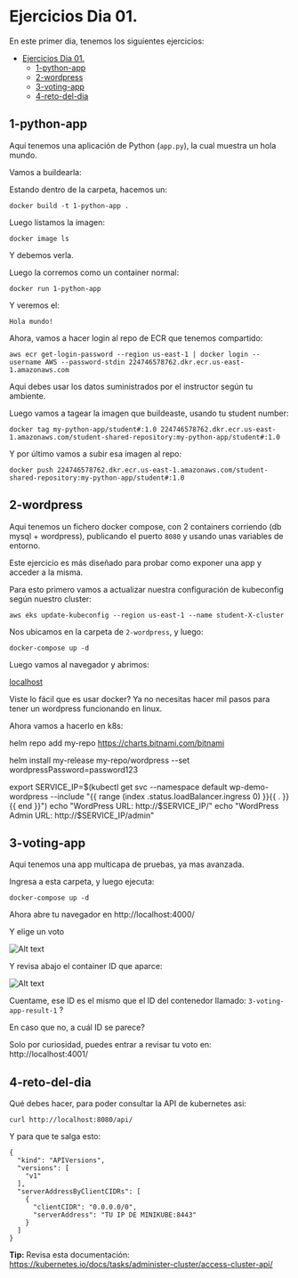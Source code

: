 # Ejercicios Dia 01.

En este primer dia, tenemos los siguientes ejercicios:

- [Ejercicios Dia 01.](#ejercicios-dia-01)
  - [1-python-app](#1-python-app)
  - [2-wordpress](#2-wordpress)
  - [3-voting-app](#3-voting-app)
  - [4-reto-del-dia](#4-reto-del-dia)

## 1-python-app

Aquí tenemos una aplicación de Python (`app.py`), la cual muestra un hola mundo.

Vamos a buildearla:

Estando dentro de la carpeta, hacemos un:

`docker build -t 1-python-app .`

Luego listamos la imagen:

`docker image ls`

Y debemos verla.

Luego la corremos como un container normal:

`docker run 1-python-app`

Y veremos el:

`Hola mundo!`

Ahora, vamos a hacer login al repo de ECR que tenemos compartido:

`aws ecr get-login-password --region us-east-1 | docker login --username AWS --password-stdin 224746578762.dkr.ecr.us-east-1.amazonaws.com`

Aqui debes usar los datos suministrados por el instructor según tu ambiente.

Luego vamos a tagear la imagen que buildeaste, usando tu student number:

`docker tag my-python-app/student#:1.0 224746578762.dkr.ecr.us-east-1.amazonaws.com/student-shared-repository:my-python-app/student#:1.0`

Y por último vamos a subir esa imagen al repo:

`docker push 224746578762.dkr.ecr.us-east-1.amazonaws.com/student-shared-repository:my-python-app/student#:1.0`

## 2-wordpress

Aqui tenemos un fichero docker compose, con 2 containers corriendo (db mysql + wordpress), publicando el puerto `8080` y usando unas variables de entorno.

Este ejercicio es más diseñado para probar como exponer una app y acceder a la misma.

Para esto primero vamos a actualizar nuestra configuración de kubeconfig según nuestro cluster:

`aws eks update-kubeconfig --region us-east-1 --name student-X-cluster`

Nos ubicamos en la carpeta de `2-wordpress`, y luego:

`docker-compose up -d`

Luego vamos al navegador y abrimos:

[localhost](http://localhost:8080/)

Viste lo fácil que es usar docker? Ya no necesitas hacer mil pasos para tener un wordpress funcionando en linux.

Ahora vamos a hacerlo en k8s:

helm repo add my-repo https://charts.bitnami.com/bitnami

helm install my-release my-repo/wordpress --set wordpressPassword=password123

export SERVICE_IP=$(kubectl get svc --namespace default wp-demo-wordpress --include "{{ range (index .status.loadBalancer.ingress 0) }}{{ . }}{{ end }}")
echo "WordPress URL: http://$SERVICE_IP/"
echo "WordPress Admin URL: http://$SERVICE_IP/admin"


## 3-voting-app

Aqui tenemos una app multicapa de pruebas, ya mas avanzada.

Ingresa a esta carpeta, y luego ejecuta:

`docker-compose up -d`

Ahora abre tu navegador en http://localhost:4000/

Y elige un voto

![Alt text](image.png)

Y revisa abajo el container ID que aparce:

![Alt text](image-2.png)

Cuentame, ese ID es el mismo que el ID del contenedor llamado: `3-voting-app-result-1` ?

En caso que no, a cuál ID se parece?

Solo por curiosidad, puedes entrar a revisar tu voto en: http://localhost:4001/


## 4-reto-del-dia

Qué debes hacer, para poder consultar la API de kubernetes asi:

`curl http://localhost:8080/api/`

Y para que te salga esto:

```
{
  "kind": "APIVersions",
  "versions": [
    "v1"
  ],
  "serverAddressByClientCIDRs": [
    {
      "clientCIDR": "0.0.0.0/0",
      "serverAddress": "TU IP DE MINIKUBE:8443"
    }
  ]
}
```

**Tip:** Revisa esta documentación:
https://kubernetes.io/docs/tasks/administer-cluster/access-cluster-api/